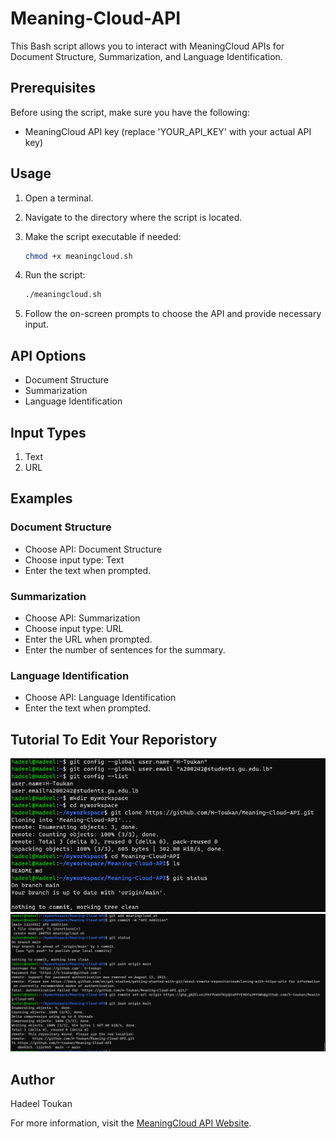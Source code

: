 # Meaning-Cloud-API

This Bash script allows you to interact with MeaningCloud APIs for Document Structure, Summarization, and Language Identification.
## Prerequisites

Before using the script, make sure you have the following:

- MeaningCloud API key (replace 'YOUR_API_KEY' with your actual API key)

## Usage

1. Open a terminal.

2. Navigate to the directory where the script is located.

3. Make the script executable if needed:

    ```bash
    chmod +x meaningcloud.sh
    ```

4. Run the script:

    ```bash
    ./meaningcloud.sh
    ```

5. Follow the on-screen prompts to choose the API and provide necessary input.

## API Options

- Document Structure
- Summarization
- Language Identification

## Input Types

1. Text
2. URL

## Examples

### Document Structure

- Choose API: Document Structure
- Choose input type: Text
- Enter the text when prompted.

### Summarization

- Choose API: Summarization
- Choose input type: URL
- Enter the URL when prompted.
- Enter the number of sentences for the summary.

### Language Identification

- Choose API: Language Identification
- Enter the text when prompted.
## Tutorial To Edit Your Reporistory
![MeaningCloud Step1](Images/1.png)
![MeaningCloud Step3](Images/2.png)


## Author
Hadeel Toukan

For more information, visit the [MeaningCloud API Website](https://www.meaningcloud.com/developer/apis).
